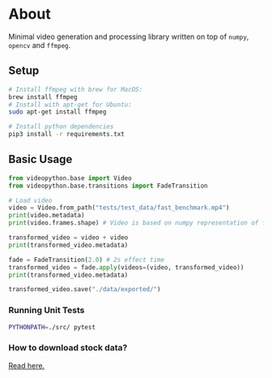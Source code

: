 # About

Minimal video generation and processing library written on top of `numpy`, `opencv` and `ffmpeg`.

## Setup 

```bash
# Install ffmpeg with brew for MacOS:
brew install ffmpeg
# Install with apt-get for Ubuntu:
sudo apt-get install ffmpeg

# Install python dependencies
pip3 install -r requirements.txt
```

## Basic Usage

```python
from videopython.base import Video
from videopython.base.transitions import FadeTransition

# Load video
video = Video.from_path("tests/test_data/fast_benchmark.mp4")
print(video.metadata)
print(video.frames.shape) # Video is based on numpy representation of frames

transformed_video = video + video
print(transformed_video.metadata)

fade = FadeTransition(2.0) # 2s effect time
transformed_video = fade.apply(videos=(video, transformed_video))
print(transformed_video.metadata)

transformed_video.save("./data/exported/")
```

### Running Unit Tests
```bash
PYTHONPATH=./src/ pytest
```

### How to download stock data?
[Read here.](./scripts/README.md)
